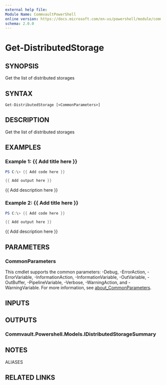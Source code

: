 ```yaml
---
external help file:
Module Name: CommvaultPowerShell
online version: https://docs.microsoft.com/en-us/powershell/module/commvaultpowershell/get-distributedstorage
schema: 2.0.0
---
```


# Get-DistributedStorage

## SYNOPSIS
Get the list of distributed storages

## SYNTAX

```
Get-DistributedStorage [<CommonParameters>]
```

## DESCRIPTION
Get the list of distributed storages

## EXAMPLES

### Example 1: {{ Add title here }}
```powershell
PS C:\> {{ Add code here }}

{{ Add output here }}
```

{{ Add description here }}

### Example 2: {{ Add title here }}
```powershell
PS C:\> {{ Add code here }}

{{ Add output here }}
```

{{ Add description here }}

## PARAMETERS

### CommonParameters
This cmdlet supports the common parameters: -Debug, -ErrorAction, -ErrorVariable, -InformationAction, -InformationVariable, -OutVariable, -OutBuffer, -PipelineVariable, -Verbose, -WarningAction, and -WarningVariable. For more information, see [about_CommonParameters](http://go.microsoft.com/fwlink/?LinkID=113216).

## INPUTS

## OUTPUTS

### Commvault.Powershell.Models.IDistributedStorageSummary

## NOTES

ALIASES

## RELATED LINKS

